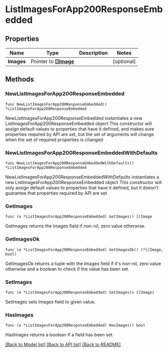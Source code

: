 # ListImagesForApp200ResponseEmbedded

## Properties

Name | Type | Description | Notes
------------ | ------------- | ------------- | -------------
**Images** | Pointer to [**[]Image**](Image.md) |  | [optional] 

## Methods

### NewListImagesForApp200ResponseEmbedded

`func NewListImagesForApp200ResponseEmbedded() *ListImagesForApp200ResponseEmbedded`

NewListImagesForApp200ResponseEmbedded instantiates a new ListImagesForApp200ResponseEmbedded object
This constructor will assign default values to properties that have it defined,
and makes sure properties required by API are set, but the set of arguments
will change when the set of required properties is changed

### NewListImagesForApp200ResponseEmbeddedWithDefaults

`func NewListImagesForApp200ResponseEmbeddedWithDefaults() *ListImagesForApp200ResponseEmbedded`

NewListImagesForApp200ResponseEmbeddedWithDefaults instantiates a new ListImagesForApp200ResponseEmbedded object
This constructor will only assign default values to properties that have it defined,
but it doesn't guarantee that properties required by API are set

### GetImages

`func (o *ListImagesForApp200ResponseEmbedded) GetImages() []Image`

GetImages returns the Images field if non-nil, zero value otherwise.

### GetImagesOk

`func (o *ListImagesForApp200ResponseEmbedded) GetImagesOk() (*[]Image, bool)`

GetImagesOk returns a tuple with the Images field if it's non-nil, zero value otherwise
and a boolean to check if the value has been set.

### SetImages

`func (o *ListImagesForApp200ResponseEmbedded) SetImages(v []Image)`

SetImages sets Images field to given value.

### HasImages

`func (o *ListImagesForApp200ResponseEmbedded) HasImages() bool`

HasImages returns a boolean if a field has been set.


[[Back to Model list]](../README.md#documentation-for-models) [[Back to API list]](../README.md#documentation-for-api-endpoints) [[Back to README]](../README.md)


